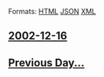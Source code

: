 
Formats: [HTML](2002/12/16/index.html)  [JSON](2002/12/16/index.json)  [XML](2002/12/16/index.xml)  

## [2002-12-16](/news/2002/12/16/index.md)

## [Previous Day...](/news/2002/12/15/index.md)

